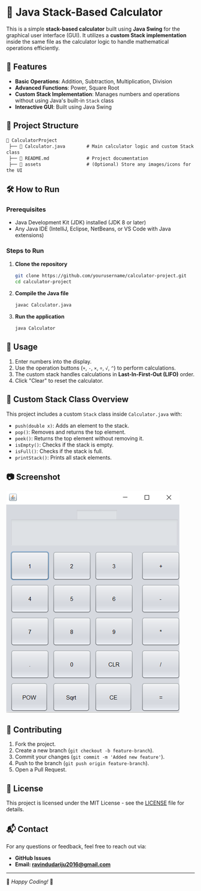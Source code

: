# 📱 Java Stack-Based Calculator

This is a simple **stack-based calculator** built using **Java Swing** for the graphical user interface (GUI). It utilizes a **custom Stack implementation** inside the same file as the calculator logic to handle mathematical operations efficiently.

## 🚀 Features
- **Basic Operations**: Addition, Subtraction, Multiplication, Division
- **Advanced Functions**: Power, Square Root
- **Custom Stack Implementation**: Manages numbers and operations without using Java's built-in `Stack` class
- **Interactive GUI**: Built using Java Swing

## 📂 Project Structure
```
📁 CalculatorProject
 ├── 📄 Calculator.java        # Main calculator logic and custom Stack class
 ├── 📄 README.md              # Project documentation
 ├── 📁 assets                 # (Optional) Store any images/icons for the UI
```

## 🛠️ How to Run
### **Prerequisites**
- Java Development Kit (JDK) installed (JDK 8 or later)
- Any Java IDE (IntelliJ, Eclipse, NetBeans, or VS Code with Java extensions)

### **Steps to Run**
1. **Clone the repository**
   ```sh
   git clone https://github.com/yourusername/calculator-project.git
   cd calculator-project
   ```
2. **Compile the Java file**
   ```sh
   javac Calculator.java
   ```
3. **Run the application**
   ```sh
   java Calculator
   ```

## 📝 Usage
1. Enter numbers into the display.
2. Use the operation buttons (`+`, `-`, `×`, `÷`, `√`, `^`) to perform calculations.
3. The custom stack handles calculations in **Last-In-First-Out (LIFO)** order.
4. Click "Clear" to reset the calculator.

## 🔧 Custom Stack Class Overview
This project includes a custom `Stack` class inside `Calculator.java` with:
- `push(double x)`: Adds an element to the stack.
- `pop()`: Removes and returns the top element.
- `peek()`: Returns the top element without removing it.
- `isEmpty()`: Checks if the stack is empty.
- `isFull()`: Checks if the stack is full.
- `printStack()`: Prints all stack elements.

## 📷 Screenshot
![Calculator UI](assets/calculator_screenshot.png)

## 🤝 Contributing
1. Fork the project.
2. Create a new branch (`git checkout -b feature-branch`).
3. Commit your changes (`git commit -m 'Added new feature'`).
4. Push to the branch (`git push origin feature-branch`).
5. Open a Pull Request.

## 📜 License
This project is licensed under the MIT License - see the [LICENSE](LICENSE) file for details.

## 📬 Contact
For any questions or feedback, feel free to reach out via:
- **GitHub Issues**
- **Email: ravindudariju2016@gmail.com**

---

🎯 *Happy Coding!* 🚀
